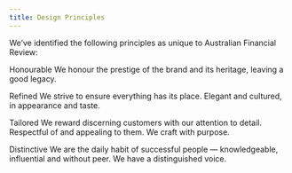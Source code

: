```yaml
---
title: Design Principles
---
```


We’ve identified the following principles as unique to Australian Financial Review:

Honourable
We honour the prestige of the brand and its heritage, leaving a good legacy.

Refined
We strive to ensure everything has its place. Elegant and cultured, in appearance and taste.


Tailored
We reward discerning customers with our attention to detail. Respectful of and appealing to them. We craft with purpose.

Distinctive
We are the daily habit of successful people — knowledgeable, influential and without peer. We have a distinguished voice.
